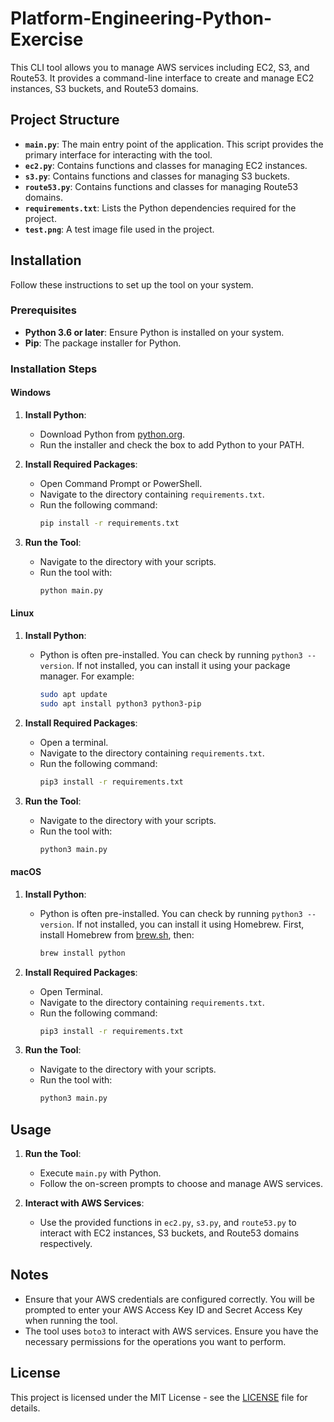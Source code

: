 # Platform-Engineering-Python-Exercise

This CLI tool allows you to manage AWS services including EC2, S3, and Route53. It provides a command-line interface to create and manage EC2 instances, S3 buckets, and Route53 domains.

## Project Structure

- **`main.py`**: The main entry point of the application. This script provides the primary interface for interacting with the tool.
- **`ec2.py`**: Contains functions and classes for managing EC2 instances.
- **`s3.py`**: Contains functions and classes for managing S3 buckets.
- **`route53.py`**: Contains functions and classes for managing Route53 domains.
- **`requirements.txt`**: Lists the Python dependencies required for the project.
- **`test.png`**: A test image file used in the project.

## Installation

Follow these instructions to set up the tool on your system.

### Prerequisites

- **Python 3.6 or later**: Ensure Python is installed on your system.
- **Pip**: The package installer for Python.

### Installation Steps

#### Windows

1. **Install Python**:
   - Download Python from [python.org](https://www.python.org/downloads/).
   - Run the installer and check the box to add Python to your PATH.

2. **Install Required Packages**:
   - Open Command Prompt or PowerShell.
   - Navigate to the directory containing `requirements.txt`.
   - Run the following command:
     ```bash
     pip install -r requirements.txt
     ```

3. **Run the Tool**:
   - Navigate to the directory with your scripts.
   - Run the tool with:
     ```bash
     python main.py
     ```

#### Linux

1. **Install Python**:
   - Python is often pre-installed. You can check by running `python3 --version`. If not installed, you can install it using your package manager. For example:
     ```bash
     sudo apt update
     sudo apt install python3 python3-pip
     ```

2. **Install Required Packages**:
   - Open a terminal.
   - Navigate to the directory containing `requirements.txt`.
   - Run the following command:
     ```bash
     pip3 install -r requirements.txt
     ```

3. **Run the Tool**:
   - Navigate to the directory with your scripts.
   - Run the tool with:
     ```bash
     python3 main.py
     ```

#### macOS

1. **Install Python**:
   - Python is often pre-installed. You can check by running `python3 --version`. If not installed, you can install it using Homebrew. First, install Homebrew from [brew.sh](https://brew.sh/), then:
     ```bash
     brew install python
     ```

2. **Install Required Packages**:
   - Open Terminal.
   - Navigate to the directory containing `requirements.txt`.
   - Run the following command:
     ```bash
     pip3 install -r requirements.txt
     ```

3. **Run the Tool**:
   - Navigate to the directory with your scripts.
   - Run the tool with:
     ```bash
     python3 main.py
     ```

## Usage

1. **Run the Tool**:
   - Execute `main.py` with Python.
   - Follow the on-screen prompts to choose and manage AWS services.

2. **Interact with AWS Services**:
   - Use the provided functions in `ec2.py`, `s3.py`, and `route53.py` to interact with EC2 instances, S3 buckets, and Route53 domains respectively.

## Notes

- Ensure that your AWS credentials are configured correctly. You will be prompted to enter your AWS Access Key ID and Secret Access Key when running the tool.
- The tool uses `boto3` to interact with AWS services. Ensure you have the necessary permissions for the operations you want to perform.

## License

This project is licensed under the MIT License - see the [LICENSE](LICENSE) file for details.
